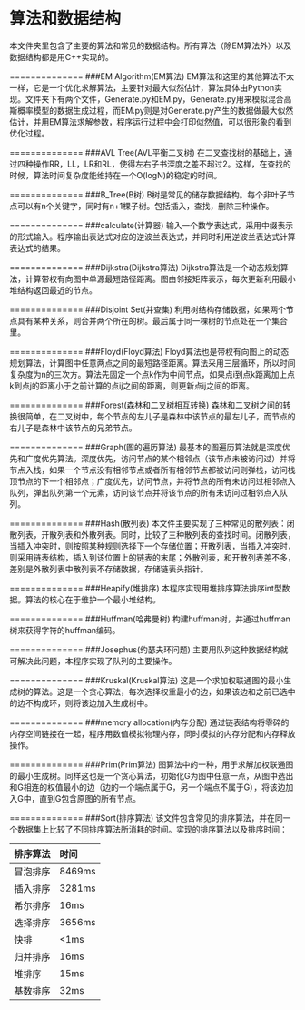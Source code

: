 # 算法和数据结构
本文件夹里包含了主要的算法和常见的数据结构。所有算法（除EM算法外）以及数据结构都是用C++实现的。

==============
###EM Algorithm(EM算法)
EM算法和这里的其他算法不太一样，它是一个优化求解算法，主要针对最大似然估计，算法具体由Python实现。文件夹下有两个文件，Generate.py和EM.py，Generate.py用来模拟混合高斯概率模型的数据生成过程，而EM.py则是对Generate.py产生的数据做最大似然估计，并用EM算法求解参数，程序运行过程中会打印似然值，可以很形象的看到优化过程。

==============
###AVL Tree(AVL平衡二叉树)
在二叉查找树的基础上，通过四种操作RR，LL，LR和RL，使得左右子书深度之差不超过2。这样，在查找的时候，算法时间复杂度能维持在一个O(logN)的稳定的时间。

==============
###B_Tree(B树)
B树是常见的储存数据结构。每个非叶子节点可以有n个关键字，同时有n+1棵子树。包括插入，查找，删除三种操作。

==============
###calculate(计算器)
输入一个数学表达式，采用中缀表示的形式输入。程序输出表达式对应的逆波兰表达式，并同时利用逆波兰表达式计算表达式的结果。

==============
###Dijkstra(Dijkstra算法)
Dijkstra算法是一个动态规划算法，计算带权有向图中单源最短路径距离。图由邻接矩阵表示，每次更新利用最小堆结构返回最近的节点。

==============
###Disjoint Set(并查集)
利用树结构存储数据，如果两个节点具有某种关系，则合并两个所在的树。最后属于同一棵树的节点处在一个集合里。

==============
###Floyd(Floyd算法)
Floyd算法也是带权有向图上的动态规划算法，计算图中任意两点之间的最短路径距离。算法采用三层循环，所以时间复杂度为n的三次方。算法先固定一个点k作为中间节点，如果点i到点k距离加上点k到点j的距离小于之前计算的点ij之间的距离，则更新点ij之间的距离。

==============
###Forest(森林和二叉树相互转换)
森林和二叉树之间的转换很简单，在二叉树中，每个节点的左儿子是森林中该节点的最左儿子，而节点的右儿子是森林中该节点的兄弟节点。

==============
###Graph(图的遍历算法)
最基本的图遍历算法就是深度优先和广度优先算法。深度优先，访问节点的某个相邻点（该节点未被访问过）并将节点入栈，如果一个节点没有相邻节点或者所有相邻节点都被访问则弹栈，访问栈顶节点的下一个相邻点；广度优先，访问节点，并将节点的所有未访问过相邻点入队列，弹出队列第一个元素，访问该节点并将该节点的所有未访问过相邻点入队列。

==============
###Hash(散列表)
本文件主要实现了三种常见的散列表：闭散列表，开散列表和外散列表。同时，比较了三种散列表的查找时间。闭散列表，当插入冲突时，则按照某种规则选择下一个存储位置；开散列表，当插入冲突时，则采用链表结构，插入到该位置上的链表的末尾；外散列表，和开散列表差不多，差别是外散列表中散列表不存储数据，存储链表头指针。

==============
###Heapify(堆排序)
本程序实现用堆排序算法排序int型数据。算法的核心在于维护一个最小堆结构。

==============
###Huffman(哈弗曼树)
构建huffman树，并通过huffman树来获得字符的huffman编码。

==============
###Josephus(约瑟夫环问题)
主要用队列这种数据结构就可解决此问题，本程序实现了队列的主要操作。

==============
###Kruskal(Kruskal算法)
这是一个求加权联通图的最小生成树的算法。这是一个贪心算法，每次选择权重最小的边，如果该边和之前已选中的边不构成环，则将该边加入生成树中。

==============
###memory allocation(内存分配)
通过链表结构将零碎的内存空间链接在一起，程序用数值模拟物理内存，同时模拟的内存分配和内存释放操作。

==============
###Prim(Prim算法)
图算法中的一种，用于求解加权联通图的最小生成树。同样这也是一个贪心算法，初始化G为图中任意一点，从图中选出和G相连的权值最小的边（边的一个端点属于G，另一个端点不属于G），将该边加入G中，直到G包含原图的所有节点。

==============
###Sort(排序算法)
该文件包含常见的排序算法，并在同一个数据集上比较了不同排序算法所消耗的时间。实现的排序算法以及排序时间：

|排序算法 |时间|
|:---|:---|
|冒泡排序 |8469ms|
|插入排序 |3281ms|
|希尔排序 |16ms|
|选择排序 |3656ms|
|快排     |<1ms|
|归并排序 |16ms|
|堆排序   |15ms|
|基数排序 |32ms|

